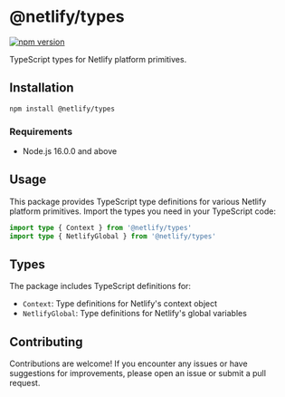# @netlify/types

[![npm version](https://img.shields.io/npm/v/@netlify/types.svg)](https://www.npmjs.com/package/@netlify/types)

TypeScript types for Netlify platform primitives.

## Installation

```shell
npm install @netlify/types
```

### Requirements

- Node.js 16.0.0 and above

## Usage

This package provides TypeScript type definitions for various Netlify platform primitives. Import the types you need in your TypeScript code:

```typescript
import type { Context } from '@netlify/types'
import type { NetlifyGlobal } from '@netlify/types'
```

## Types

The package includes TypeScript definitions for:

- `Context`: Type definitions for Netlify's context object
- `NetlifyGlobal`: Type definitions for Netlify's global variables

## Contributing

Contributions are welcome! If you encounter any issues or have suggestions for improvements, please open an issue or submit a pull request.
